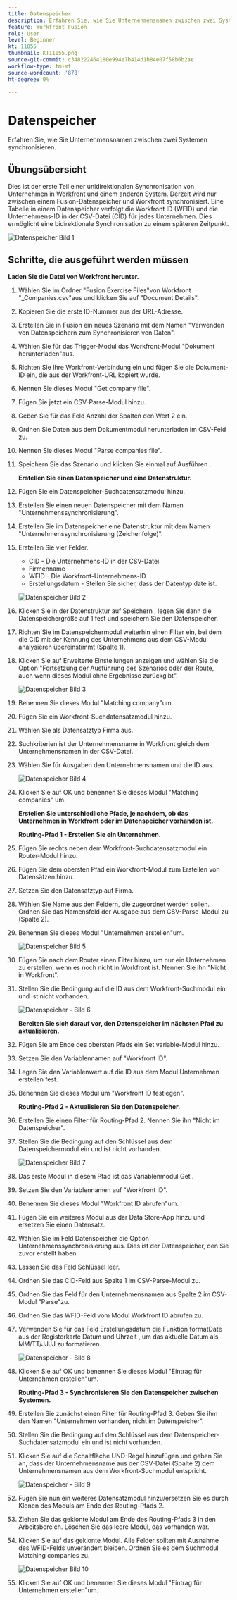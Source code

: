 ```yaml
---
title: Datenspeicher
description: Erfahren Sie, wie Sie Unternehmensnamen zwischen zwei Systemen synchronisieren. (Sollte zwischen 60 und 160 Zeichen, jedoch 59 Zeichen lang sein)
feature: Workfront Fusion
role: User
level: Beginner
kt: 11055
thumbnail: KT11055.png
source-git-commit: c348222464180e994e7b414d1b84e07f58b6b2ae
workflow-type: tm+mt
source-wordcount: '878'
ht-degree: 0%

---
```



# Datenspeicher

Erfahren Sie, wie Sie Unternehmensnamen zwischen zwei Systemen synchronisieren.

## Übungsübersicht

Dies ist der erste Teil einer unidirektionalen Synchronisation von Unternehmen in Workfront und einem anderen System. Derzeit wird nur zwischen einem Fusion-Datenspeicher und Workfront synchronisiert. Eine Tabelle in einem Datenspeicher verfolgt die Workfront ID (WFID) und die Unternehmens-ID in der CSV-Datei (CID) für jedes Unternehmen. Dies ermöglicht eine bidirektionale Synchronisation zu einem späteren Zeitpunkt.

![Datenspeicher Bild 1](../12-exercises/assets/data-stores-walkthrough-1.png)

## Schritte, die ausgeführt werden müssen

**Laden Sie die Datei von Workfront herunter.**

1. Wählen Sie im Ordner &quot;Fusion Exercise Files&quot;von Workfront &quot;_Companies.csv&quot;aus und klicken Sie auf &quot;Document Details&quot;.
1. Kopieren Sie die erste ID-Nummer aus der URL-Adresse.
1. Erstellen Sie in Fusion ein neues Szenario mit dem Namen &quot;Verwenden von Datenspeichern zum Synchronisieren von Daten&quot;.
1. Wählen Sie für das Trigger-Modul das Workfront-Modul &quot;Dokument herunterladen&quot;aus.
1. Richten Sie Ihre Workfront-Verbindung ein und fügen Sie die Dokument-ID ein, die aus der Workfront-URL kopiert wurde.
1. Nennen Sie dieses Modul &quot;Get company file&quot;.
1. Fügen Sie jetzt ein CSV-Parse-Modul hinzu.
1. Geben Sie für das Feld Anzahl der Spalten den Wert 2 ein.
1. Ordnen Sie Daten aus dem Dokumentmodul herunterladen im CSV-Feld zu.
1. Nennen Sie dieses Modul &quot;Parse companies file&quot;.
1. Speichern Sie das Szenario und klicken Sie einmal auf Ausführen .

   **Erstellen Sie einen Datenspeicher und eine Datenstruktur.**

1. Fügen Sie ein Datenspeicher-Suchdatensatzmodul hinzu.
1. Erstellen Sie einen neuen Datenspeicher mit dem Namen &quot;Unternehmenssynchronisierung&quot;.
1. Erstellen Sie im Datenspeicher eine Datenstruktur mit dem Namen &quot;Unternehmenssynchronisierung (Zeichenfolge)&quot;.
1. Erstellen Sie vier Felder.

   + CID - Die Unternehmens-ID in der CSV-Datei
   + Firmenname
   + WFID - Die Workfront-Unternehmens-ID
   + Erstellungsdatum - Stellen Sie sicher, dass der Datentyp date ist.

   ![Datenspeicher Bild 2](../12-exercises/assets/data-stores-walkthrough-2.png)

1. Klicken Sie in der Datenstruktur auf Speichern , legen Sie dann die Datenspeichergröße auf 1 fest und speichern Sie den Datenspeicher.
1. Richten Sie im Datenspeichermodul weiterhin einen Filter ein, bei dem die CID mit der Kennung des Unternehmens aus dem CSV-Modul analysieren übereinstimmt (Spalte 1).
1. Klicken Sie auf Erweiterte Einstellungen anzeigen und wählen Sie die Option &quot;Fortsetzung der Ausführung des Szenarios oder der Route, auch wenn dieses Modul ohne Ergebnisse zurückgibt&quot;.

   ![Datenspeicher Bild 3](../12-exercises/assets/data-stores-walkthrough-3.png)

1. Benennen Sie dieses Modul &quot;Matching company&quot;um.
1. Fügen Sie ein Workfront-Suchdatensatzmodul hinzu.
1. Wählen Sie als Datensatztyp Firma aus.
1. Suchkriterien ist der Unternehmensname in Workfront gleich dem Unternehmensnamen in der CSV-Datei.
1. Wählen Sie für Ausgaben den Unternehmensnamen und die ID aus.

   ![Datenspeicher Bild 4](../12-exercises/assets/data-stores-walkthrough-4.png)

1. Klicken Sie auf OK und benennen Sie dieses Modul &quot;Matching companies&quot; um.

   **Erstellen Sie unterschiedliche Pfade, je nachdem, ob das Unternehmen in Workfront oder im Datenspeicher vorhanden ist.**

   **Routing-Pfad 1 - Erstellen Sie ein Unternehmen.**

1. Fügen Sie rechts neben dem Workfront-Suchdatensatzmodul ein Router-Modul hinzu.
1. Fügen Sie dem obersten Pfad ein Workfront-Modul zum Erstellen von Datensätzen hinzu.
1. Setzen Sie den Datensatztyp auf Firma.
1. Wählen Sie Name aus den Feldern, die zugeordnet werden sollen. Ordnen Sie das Namensfeld der Ausgabe aus dem CSV-Parse-Modul zu (Spalte 2).
1. Benennen Sie dieses Modul &quot;Unternehmen erstellen&quot;um.

   ![Datenspeicher Bild 5](../12-exercises/assets/data-stores-walkthrough-5.png)

1. Fügen Sie nach dem Router einen Filter hinzu, um nur ein Unternehmen zu erstellen, wenn es noch nicht in Workfront ist. Nennen Sie ihn &quot;Nicht in Workfront&quot;.
1. Stellen Sie die Bedingung auf die ID aus dem Workfront-Suchmodul ein und ist nicht vorhanden.

   ![Datenspeicher - Bild 6](../12-exercises/assets/data-stores-walkthrough-6.png)

   **Bereiten Sie sich darauf vor, den Datenspeicher im nächsten Pfad zu aktualisieren.**

1. Fügen Sie am Ende des obersten Pfads ein Set variable-Modul hinzu.
1. Setzen Sie den Variablennamen auf &quot;Workfront ID&quot;.
1. Legen Sie den Variablenwert auf die ID aus dem Modul Unternehmen erstellen fest.
1. Benennen Sie dieses Modul um &quot;Workfront ID festlegen&quot;.

   **Routing-Pfad 2 - Aktualisieren Sie den Datenspeicher.**

1. Erstellen Sie einen Filter für Routing-Pfad 2. Nennen Sie ihn &quot;Nicht im Datenspeicher&quot;.

1. Stellen Sie die Bedingung auf den Schlüssel aus dem Datenspeichermodul ein und ist nicht vorhanden.

   ![Datenspeicher Bild 7](../12-exercises/assets/data-stores-walkthrough-7.png)

1. Das erste Modul in diesem Pfad ist das Variablenmodul Get .
1. Setzen Sie den Variablennamen auf &quot;Workfront ID&quot;.
1. Benennen Sie dieses Modul &quot;Workfront ID abrufen&quot;um.
1. Fügen Sie ein weiteres Modul aus der Data Store-App hinzu und ersetzen Sie einen Datensatz.
1. Wählen Sie im Feld Datenspeicher die Option Unternehmenssynchronisierung aus. Dies ist der Datenspeicher, den Sie zuvor erstellt haben.
1. Lassen Sie das Feld Schlüssel leer.
1. Ordnen Sie das CID-Feld aus Spalte 1 im CSV-Parse-Modul zu.
1. Ordnen Sie das Feld für den Unternehmensnamen aus Spalte 2 im CSV-Modul &quot;Parse&quot;zu.
1. Ordnen Sie das WFID-Feld vom Modul Workfront ID abrufen zu.
1. Verwenden Sie für das Feld Erstellungsdatum die Funktion formatDate aus der Registerkarte Datum und Uhrzeit , um das aktuelle Datum als MM/TT/JJJJ zu formatieren.

   ![Datenspeicher - Bild 8](../12-exercises/assets/data-stores-walkthrough-8.png)

1. Klicken Sie auf OK und benennen Sie dieses Modul &quot;Eintrag für Unternehmen erstellen&quot;um.

   **Routing-Pfad 3 - Synchronisieren Sie den Datenspeicher zwischen Systemen.**

1. Erstellen Sie zunächst einen Filter für Routing-Pfad 3. Geben Sie ihm den Namen &quot;Unternehmen vorhanden, nicht im Datenspeicher&quot;.
1. Stellen Sie die Bedingung auf den Schlüssel aus dem Datenspeicher-Suchdatensatzmodul ein und ist nicht vorhanden.
1. Klicken Sie auf die Schaltfläche UND-Regel hinzufügen und geben Sie an, dass der Unternehmensname aus der CSV-Datei (Spalte 2) dem Unternehmensnamen aus dem Workfront-Suchmodul entspricht.

   ![Datenspeicher - Bild 9](../12-exercises/assets/data-stores-walkthrough-9.png)

1. Fügen Sie nun ein weiteres Datensatzmodul hinzu/ersetzen Sie es durch Klonen des Moduls am Ende des Routing-Pfads 2.
1. Ziehen Sie das geklonte Modul am Ende des Routing-Pfads 3 in den Arbeitsbereich. Löschen Sie das leere Modul, das vorhanden war.
1. Klicken Sie auf das geklonte Modul. Alle Felder sollten mit Ausnahme des WFID-Felds unverändert bleiben. Ordnen Sie es dem Suchmodul Matching companies zu.

   ![Datenspeicher Bild 10](../12-exercises/assets/data-stores-walkthrough-10.png)

1. Klicken Sie auf OK und benennen Sie dieses Modul &quot;Eintrag für Unternehmen erstellen&quot;um.
